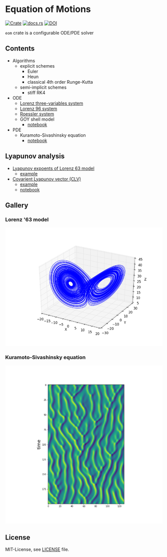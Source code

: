 Equation of Motions
====================
[![Crate](http://meritbadge.herokuapp.com/eom)](https://crates.io/crates/eom)
[![docs.rs](https://docs.rs/eom/badge.svg)](https://docs.rs/eom)
[![DOI](https://zenodo.org/badge/68349467.svg)](https://zenodo.org/badge/latestdoi/68349467)

`eom` crate is a configurable ODE/PDE solver

Contents
---------
- Algorithms
  - explicit schemes
    - Euler
    - Heun
    - classical 4th order Runge-Kutta
  - semi-implicit schemes
    - stiff RK4
- ODE
  - [Lorenz three-variables system](https://en.wikipedia.org/wiki/Lorenz_system)
  - [Lorenz 96 system](https://en.wikipedia.org/wiki/Lorenz_96_model)
  - [Roessler system](https://en.wikipedia.org/wiki/R%C3%B6ssler_attractor)
  - GOY shell model
    - [notebook](GOY.ipynb)
- PDE
  - Kuramoto-Sivashinsky equation
    - [notebook](KSE.ipynb)

Lyapunov analysis
-----------------
- [Lyapunov expoents of Lorenz 63 model](http://sprott.physics.wisc.edu/chaos/lorenzle.htm)
  - [example](examples/lyapunov.rs)
- [Covarient Lyapunov vector (CLV)](https://arxiv.org/abs/1212.3961)
  - [example](examples/clv.rs) 
  - [notebook](CLV.ipynb)

Gallery
--------

### Lorenz '63 model
![Lorenz63](lorenz63.png)

### Kuramoto-Sivashinsky equation
![KSE](kse.png)

License
-------
MIT-License, see [LICENSE](LICENSE) file.
